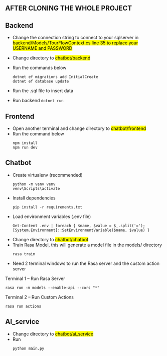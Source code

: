 ## AFTER CLONING THE WHOLE PROJECT

## Backend
- Change the connection string to connect to your sqlserver in <mark>backend/Models/TourFlowContext.cs line 35 to replace your USERNAME and PASSWORD<mark/>
- Change directory to <mark>chatbot/backend<mark/>
- Run the commands below
  ```
  dotnet ef migrations add InitialCreate
  dotnet ef database update
  ```
- Run the .sql file to insert data

- Run backend
  `dotnet run`

## Frontend
- Open another terminal and change directory to <mark>chatbot/frontend<mark/>
- Run the command below
  ```
  npm install
  npm run dev    
  ```
## Chatbot
- Create virtualenv (recommended)
  ```
  python -m venv venv
  venv\Scripts\activate
  ```
- Install dependencies
  ```
  pip install -r requirements.txt
  ```
- Load environment variables (.env file)
  ```
  Get-Content .env | foreach { $name, $value = $_.split('='); [System.Environment]::SetEnvironmentVariable($name, $value) }
  ```
- Change directory to <mark>chatbot/chatbot<mark/> 
- Train Rasa Model, this will generate a model file in the models/ directory
  ```
  rasa train
  ```
- Need 2 terminal windows to run the Rasa server and the custom action server
  
Terminal 1 – Run Rasa Server
  ```
  rasa run -m models --enable-api --cors "*"
  ```

Terminal 2 – Run Custom Actions
  ```
  rasa run actions
  ```

## AI_service
- Change directory to <mark>chatbot/ai_service<mark/>
- Run
  ```
  python main.py
  ```
